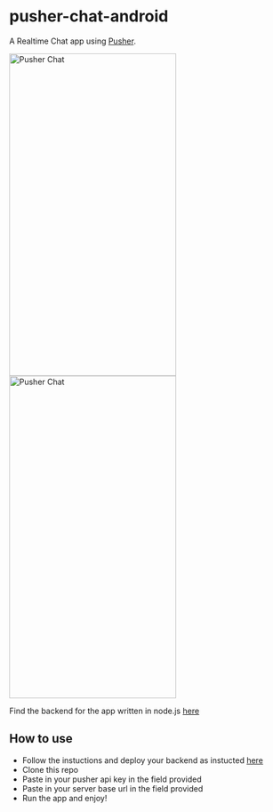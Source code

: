 # pusher-chat-android

A Realtime Chat app using [Pusher](https://pusher.com).

<img src=https://raw.githubusercontent.com/emmanuelkehinde/pusher-chat-android/master/screenshots/1.png alt="Pusher Chat" width=300 height=580 /> <img src=https://raw.githubusercontent.com/emmanuelkehinde/pusher-chat-android/master/screenshots/2.png alt="Pusher Chat" width=300 height=580 />

Find the backend for the app written in node.js [here](https://github.com/emmanuelkehinde/pusher-chat-backend)

## How to use

- Follow the instuctions and deploy your backend as instucted [here](https://github.com/emmanuelkehinde/pusher-chat-backend)
- Clone this repo
- Paste in your pusher api key in the field provided
- Paste in your server base url in the field provided
- Run the app and enjoy!
